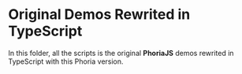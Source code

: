 # Original Demos Rewrited in TypeScript

In this folder, all the scripts is the original **PhoriaJS** demos rewrited in TypeScript with this Phoria version.
